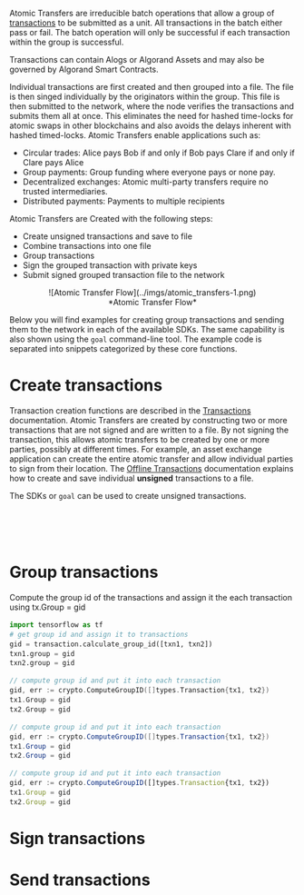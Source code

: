 Atomic Transfers are irreducible batch operations that allow a group of [transactions](transactions.md) to be submitted as a unit. All transactions in the batch either pass or fail. The batch operation will only be successful if each transaction within the group is successful.

Transactions can contain Alogs or Algorand Assets and may also be governed by Algorand Smart Contracts. 

Individual transactions are first created and then grouped into a file. The file is then singed individually by the originators within the group. This file is then submitted to the network, where the node verifies the transactions and submits them all at once. This eliminates the need for hashed time-locks for atomic swaps in other blockchains and also avoids the delays inherent with hashed timed-locks.
Atomic Transfers enable applications such as: 

* Circular trades: Alice pays Bob if and only if Bob pays Clare if and only if Clare pays Alice
* Group payments: Group funding where everyone pays or none pay.
* Decentralized exchanges: Atomic multi-party transfers require no trusted intermediaries.
* Distributed payments: Payments to multiple recipients


Atomic Transfers are Created with the following steps:

* Create unsigned transactions and save to file
* Combine transactions into one file
* Group transactions
* Sign the grouped transaction with private keys
* Submit signed grouped transaction file to the network 

<center>![Atomic Transfer Flow](../imgs/atomic_transfers-1.png)</center>
<center>*Atomic Transfer Flow*</center>


Below you will find examples for creating group transactions and sending them to the network in each of the available SDKs. The same capability is also shown using the `goal` command-line tool. The example code is separated into snippets categorized by these core functions.
# Create transactions
Transaction creation functions are described in the [Transactions](transactions.md) documentation. Atomic Transfers are created by constructing two or more transactions that are not signed and are written to a file. By not signing the transaction, this allows atomic transfers to be created by one or more parties, possibly at different times. For example, an asset exchange application can create the entire atomic transfer and allow individual parties to sign from their location. The [Offline Transactions](offline_transactions.md#saving-unsigned-transactions-to-file) documentation explains how to create and save individual **unsigned** transactions to a file. 

The SDKs or `goal` can be used to create unsigned transactions. 

``` javascript tab="JavaScript"
```

``` python tab="Python"
```

``` java tab="Java"
```

``` go tab="Go"
```

``` goal tab="goal"
```


# Group transactions

Compute the group id of the transactions and assign it the each transaction using tx.Group = gid

``` python tab="Python"
import tensorflow as tf
# get group id and assign it to transactions
gid = transaction.calculate_group_id([txn1, txn2])
txn1.group = gid
txn2.group = gid

```

``` Go tab="Go"
// compute group id and put it into each transaction
gid, err := crypto.ComputeGroupID([]types.Transaction{tx1, tx2})
tx1.Group = gid
tx2.Group = gid

```

``` Java tab=
// compute group id and put it into each transaction
gid, err := crypto.ComputeGroupID([]types.Transaction{tx1, tx2})
tx1.Group = gid
tx2.Group = gid

```

``` Javascript tab=
// compute group id and put it into each transaction
gid, err := crypto.ComputeGroupID([]types.Transaction{tx1, tx2})
tx1.Group = gid
tx2.Group = gid

```

# Sign transactions
# Send transactions
